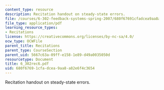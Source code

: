 ```yaml
---
content_type: resource
description: Recitation handout on steady-state errors.
file: /courses/6-302-feedback-systems-spring-2007/680f67691cfadcea9aa8a82e6f4c3654_6_302rec6.pdf
file_type: application/pdf
learning_resource_types:
- Recitations
license: https://creativecommons.org/licenses/by-nc-sa/4.0/
ocw_type: OCWFile
parent_title: Recitations
parent_type: CourseSection
parent_uid: 5667c63a-09ff-e158-1e89-d49a0035050d
resourcetype: Document
title: 6_302rec6.pdf
uid: 680f6769-1cfa-dcea-9aa8-a82e6f4c3654
---
```

Recitation handout on steady-state errors.